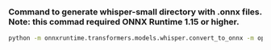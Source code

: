 ### Command to generate whisper-small directory with .onnx files. Note: this commad required ONNX Runtime 1.15 or higher.

```bash
python -m onnxruntime.transformers.models.whisper.convert_to_onnx -m openai/whisper-small --output whisper-small --use_external_data_format --state_dict_path pytorch_model.bin
```